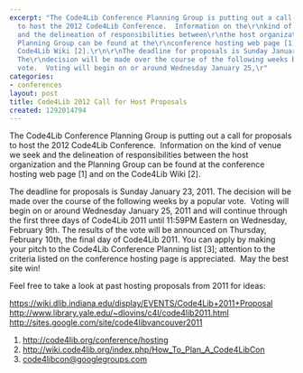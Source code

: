 ```yaml
---
excerpt: "The Code4Lib Conference Planning Group is putting out a call for\r\nproposals
  to host the 2012 Code4Lib Conference.  Information on the\r\nkind of venue we seek
  and the delineation of responsibilities between\r\nthe host organization and the
  Planning Group can be found at the\r\nconference hosting web page [1] and on the
  Code4Lib Wiki [2].\r\n\r\nThe deadline for proposals is Sunday January 23, 2011.
  The\r\ndecision will be made over the course of the following weeks by a\r\npopular
  vote.  Voting will begin on or around Wednesday January 25,\r"
categories:
- conferences
layout: post
title: Code4Lib 2012 Call for Host Proposals
created: 1292014794
---
```

The Code4Lib Conference Planning Group is putting out a call for
proposals to host the 2012 Code4Lib Conference.  Information on the
kind of venue we seek and the delineation of responsibilities between
the host organization and the Planning Group can be found at the
conference hosting web page [1] and on the Code4Lib Wiki [2].

The deadline for proposals is Sunday January 23, 2011. The
decision will be made over the course of the following weeks by a
popular vote.  Voting will begin on or around Wednesday January 25,
2011 and will continue through the first three days of Code4Lib 2011 until
11:59PM Eastern on Wednesday, February 9th. The results of the vote will be
announced on Thursday, February 10th, the final day of Code4Lib 2011.
You can apply by making your pitch to the Code4Lib Conference Planning
list [3]; attention to the criteria listed on the conference hosting
page is appreciated.  May the best site win!

Feel free to take a look at past hosting proposals from 2011 for
ideas:

<a href="https://wiki.dlib.indiana.edu/display/EVENTS/Code4Lib+2011+Proposal">https://wiki.dlib.indiana.edu/display/EVENTS/Code4Lib+2011+Proposal</a>
<a href="http://www.library.yale.edu/~dlovins/c4l/code4lib2011.html">http://www.library.yale.edu/~dlovins/c4l/code4lib2011.html</a>
<a href="http://sites.google.com/site/code4libvancouver2011">http://sites.google.com/site/code4libvancouver2011</a>
 



1. <a href="http://code4lib.org/conference/hosting">http://code4lib.org/conference/hosting</a>
2. <a href="http://wiki.code4lib.org/index.php/How_To_Plan_A_Code4LibCon">http://wiki.code4lib.org/index.php/How_To_Plan_A_Code4LibCon</a>
3. code4libcon@googlegroups.com 
